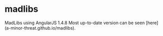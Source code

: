 # madlibs
MadLibs using AngularJS 1.4.8
Most up-to-date version can be seen [here] (a-minor-threat.github.io/madlibs).
